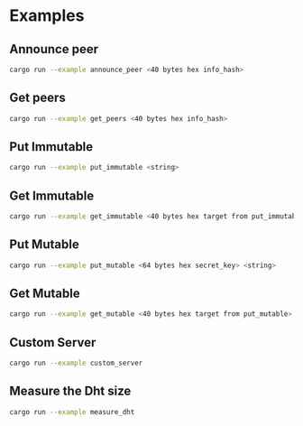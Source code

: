 # Examples

## Announce peer

```sh
cargo run --example announce_peer <40 bytes hex info_hash>
```

## Get peers

```sh
cargo run --example get_peers <40 bytes hex info_hash>
```

## Put Immutable

```sh
cargo run --example put_immutable <string>
```

## Get Immutable

```sh
cargo run --example get_immutable <40 bytes hex target from put_immutable>
```

## Put Mutable

```sh
cargo run --example put_mutable <64 bytes hex secret_key> <string>
```

## Get Mutable

```sh
cargo run --example get_mutable <40 bytes hex target from put_mutable>
```

## Custom Server

```sh
cargo run --example custom_server
````

## Measure the Dht size

```sh
cargo run --example measure_dht
```
